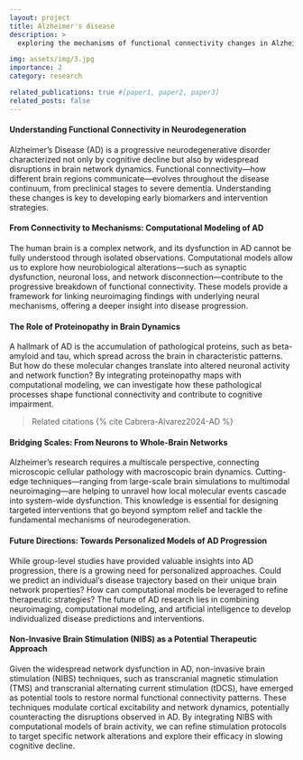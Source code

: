 ```yaml
---
layout: project
title: Alzheimer's disease
description: >
  exploring the mechanisms of functional connectivity changes in Alzheimer’s.

img: assets/img/3.jpg
importance: 2
category: research

related_publications: true #[paper1, paper2, paper3]
related_posts: false
---
```



#### Understanding Functional Connectivity in Neurodegeneration

Alzheimer’s Disease (AD) is a progressive neurodegenerative disorder characterized not only by cognitive decline but
also by widespread disruptions in brain network dynamics. Functional connectivity—how different brain regions
communicate—evolves throughout the disease continuum, from preclinical stages to severe dementia. Understanding these
changes is key to developing early biomarkers and intervention strategies.

#### From Connectivity to Mechanisms: Computational Modeling of AD

The human brain is a complex network, and its dysfunction in AD cannot be fully understood through isolated
observations. Computational models allow us to explore how neurobiological alterations—such as synaptic dysfunction,
neuronal loss, and network disconnection—contribute to the progressive breakdown of functional connectivity. These
models provide a framework for linking neuroimaging findings with underlying neural mechanisms, offering a deeper
insight into disease progression.

#### The Role of Proteinopathy in Brain Dynamics

A hallmark of AD is the accumulation of pathological proteins, such as beta-amyloid and tau, which spread across the
brain in characteristic patterns. But how do these molecular changes translate into altered neuronal activity and
network function? By integrating proteinopathy maps with computational modeling, we can investigate how these
pathological processes shape functional connectivity and contribute to cognitive impairment.

> Related citations {% cite Cabrera-Alvarez2024-AD  %}

#### Bridging Scales: From Neurons to Whole-Brain Networks

Alzheimer’s research requires a multiscale perspective, connecting microscopic cellular pathology with macroscopic brain
dynamics. Cutting-edge techniques—ranging from large-scale brain simulations to multimodal neuroimaging—are helping to
unravel how local molecular events cascade into system-wide dysfunction. This knowledge is essential for designing
targeted interventions that go beyond symptom relief and tackle the fundamental mechanisms of neurodegeneration.

#### Future Directions: Towards Personalized Models of AD Progression

While group-level studies have provided valuable insights into AD progression, there is a growing need for personalized
approaches. Could we predict an individual’s disease trajectory based on their unique brain network properties? How can
computational models be leveraged to refine therapeutic strategies? The future of AD research lies in combining
neuroimaging, computational modeling, and artificial intelligence to develop individualized disease predictions and
interventions.

#### Non-Invasive Brain Stimulation (NIBS) as a Potential Therapeutic Approach

Given the widespread network dysfunction in AD, non-invasive brain stimulation (NIBS) techniques, such as transcranial
magnetic stimulation (TMS) and transcranial alternating current stimulation (tDCS), have emerged as potential tools to
restore normal functional connectivity patterns. These techniques modulate cortical excitability and network dynamics,
potentially counteracting the disruptions observed in AD. By integrating NIBS with computational models of brain
activity, we can refine stimulation protocols to target specific network alterations and explore their efficacy in
slowing cognitive decline.


